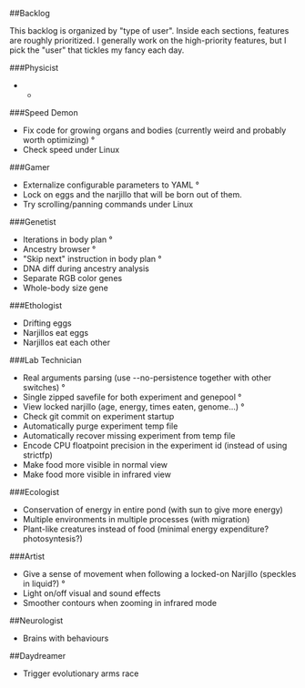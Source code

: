##Backlog

This backlog is organized by "type of user". Inside each sections, features are roughly prioritized.
I generally work on the high-priority features, but I pick the "user" that tickles my fancy each day.

###Physicist

* -

###Speed Demon

* Fix code for growing organs and bodies (currently weird and probably worth optimizing) °
* Check speed under Linux

###Gamer

* Externalize configurable parameters to YAML °
* Lock on eggs and the narjillo that will be born out of them.
* Try scrolling/panning commands under Linux

###Genetist

* Iterations in body plan °
* Ancestry browser °
* "Skip next" instruction in body plan °
* DNA diff during ancestry analysis
* Separate RGB color genes
* Whole-body size gene

###Ethologist

* Drifting eggs
* Narjillos eat eggs
* Narjillos eat each other

###Lab Technician

* Real arguments parsing (use --no-persistence together with other switches) °
* Single zipped savefile for both experiment and genepool °
* View locked narjillo (age, energy, times eaten, genome...) °
* Check git commit on experiment startup
* Automatically purge experiment temp file
* Automatically recover missing experiment from temp file
* Encode CPU floatpoint precision in the experiment id (instead of using strictfp)
* Make food more visible in normal view
* Make food more visible in infrared view

###Ecologist

* Conservation of energy in entire pond (with sun to give more energy)
* Multiple environments in multiple processes (with migration)
* Plant-like creatures instead of food (minimal energy expenditure? photosyntesis?)

###Artist

* Give a sense of movement when following a locked-on Narjillo (speckles in liquid?) °
* Light on/off visual and sound effects
* Smoother contours when zooming in infrared mode

##Neurologist

* Brains with behaviours

##Daydreamer

* Trigger evolutionary arms race

